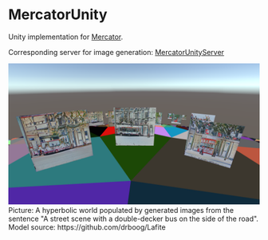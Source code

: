 # MercatorUnity
Unity implementation for [Mercator](https://github.com/rl27/Mercator).

Corresponding server for image generation: [MercatorUnityServer](https://github.com/rl27/MercatorUnityServer)

<img src="example.png" alt="A street scene with a double-decker bus on the side of the road.">
Picture: A hyperbolic world populated by generated images from the sentence "A street scene with a double-decker bus on the side of the road". Model source: https://github.com/drboog/Lafite